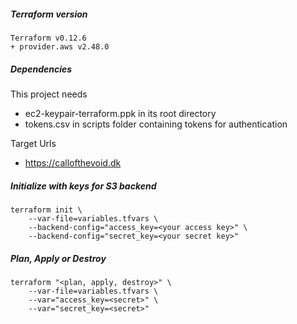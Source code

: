 ##### Terraform version
    Terraform v0.12.6
    + provider.aws v2.48.0

##### Dependencies
This project needs 
- ec2-keypair-terraform.ppk in its root directory
- tokens.csv in scripts folder containing tokens for authentication

Target Urls
- https://callofthevoid.dk

##### Initialize with keys for S3 backend
    terraform init \
        --var-file=variables.tfvars \
        --backend-config="access_key=<your access key>" \
        --backend-config="secret_key=<your secret key>"

##### Plan, Apply or Destroy
    terraform "<plan, apply, destroy>" \
        --var-file=variables.tfvars \
        --var="access_key=<secret>" \
        --var="secret_key=<secret>"
